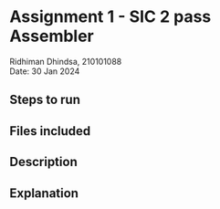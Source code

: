 # Assignment 1 - SIC 2 pass Assembler
Ridhiman Dhindsa, 210101088  
Date: 30 Jan 2024  

## Steps to run

## Files included

## Description

## Explanation